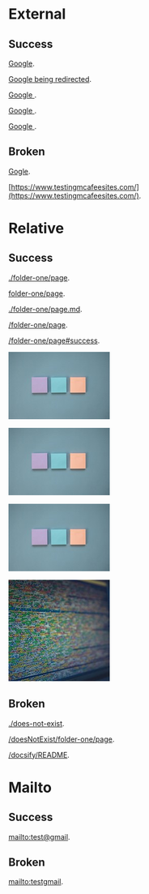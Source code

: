 # External

## Success

[Google](https://www.google.fr/).

[Google being redirected](https://google.fr/).

<a href="https://www.google.com"> Google </a>.

<a target="_blank" href="https://www.google.com"> Google </a>.

<a href="https://www.google.com" target="_blank"> Google </a>.

## Broken

[Gogle](https://www.gogle.fr/).

[https://www.testingmcafeesites.com/](https://www.testingmcafeesites.com/).

# Relative 

## Success

[./folder-one/page](./folder-one/page).

[folder-one/page](folder-one/page).

[./folder-one/page.md](./folder-one/page.md).

[/folder-one/page](/folder-one/page).

[/folder-one/page#success](/folder-one/page#success).

![Image](images/image.jpg)

![Image with title 1](images/image.jpg "Image 1")

![Image with title 2](images/image.jpg 'Image 2')

![Image with space](images/image%20with%20spaces.jpg "Image with spaces")

## Broken

[./does-not-exist](./does-not-exist).

[/doesNotExist/folder-one/page](/doesNotExist/folder-one/page).

[/docsify/README](/docsify/README).

# Mailto

## Success

[mailto:test@gmail](mailto:test@gmail).

## Broken

[mailto:testgmail](mailto:testgmail).